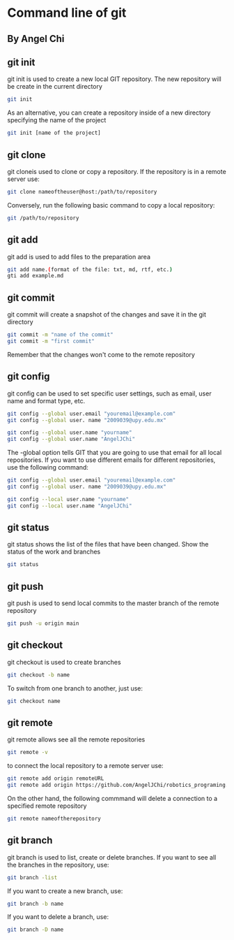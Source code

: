 # Command line of git
## By Angel Chi

## git init 
git init is used to create a new local GIT repository.
The new repository will be create in the current directory

```sh
git init
```

As an alternative, you can create a repository inside of a new directory specifying the name of the project

```sh
git init [name of the project]
```



## git clone
git cloneis used to clone or copy a repository. If the repository is in a remote server use:

```sh
git clone nameoftheuser@host:/path/to/repository
```

Conversely, run the following basic command to copy a local repository:

```sh
git /path/to/repository
```



## git add
git add is used to add files to the preparation area

```sh
git add name.(format of the file: txt, md, rtf, etc.)
gti add example.md
```



## git commit
git commit will create a snapshot of the changes and save it in the git directory

```sh
git commit -m "name of the commit"
git commit -m "first commit"
```
Remember that the changes won't come to the remote repository


## git config
git config can be used to set specific user settings, such as email, user name and format type, etc. 

```sh
git config --global user.email "youremail@example.com"
git config --global user. name "2009039@upy.edu.mx"

git config --global user.name "yourname"
git config --global user.name "AngelJChi"
```

The -global option tells GIT that you are going to use that email for all local repositories. If you want to use different emails for different repositories, use the following command:

```sh
git config --global user.email "youremail@example.com"
git config --global user. name "2009039@upy.edu.mx"

git config --local user.name "yourname"
git config --local user.name "AngelJChi"
```



## git status
git status shows the list of the files that have been changed. Show the status of the work and branches

```sh
git status
```



## git push 
git push is used to send local commits to the master branch of the remote repository

```sh
git push -u origin main
```



## git checkout
git checkout is used to create branches

```sh
git checkout -b name
```
To switch from one branch to another, just use:
```sh
git checkout name
```



## git remote
git remote allows see all the remote repositories

```sh
git remote -v
```
to connect the local repository to a remote server use:

```sh
git remote add origin remoteURL
git remote add origin https://github.com/AngelJChi/robotics_programing.git
```
On the other hand, the following commmand will delete a connection to a specified remote repository

```sh
git remote nameoftherepository
```



## git branch
git branch is used to list, create or delete branches. If you want to see all the branches in the repository, use:

```sh
git branch -list
```

If you want to create a new branch, use:

```sh
git branch -b name
```

If you want to delete a branch, use:

```sh
git branch -D name
```
